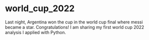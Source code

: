 # world_cup_2022


Last night, Argentina won the cup in the world cup final where messi became a star. Congratulations! I am sharing my first world cup 2022 analysis I applied with Python.
